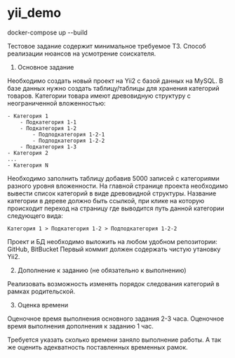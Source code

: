 # yii_demo

docker-compose up --build

Тестовое задание содержит минимальное требуемое ТЗ. Способ реализации нюансов
на усмотрение соискателя.

1. Основное задание

Необходимо создать новый проект на Yii2 с базой данных на MySQL.
В базе данных нужно создать таблицу/таблицы для хранения категорий товаров.
Категории товара имеют древовидную структуру с неограниченной вложенностью:

    - Категория 1
        - Подкатегория 1-1
        - Подкатегория 1-2
            - Подподкатегория 1-2-1
            - Подподкатегория 1-2-2
        - Подкатегория 1-3
    - Категория 2
    ...
    - Категория N

Необходимо заполнить таблицу добавив 5000 записей с категориями разного уровня
вложенности.
На главной странице проекта необходимо вывести список категорий в виде
древовидной структуры.
Название категории в дереве должно быть ссылкой, при клике на которую происходит
переход на страницу где выводится путь данной категории следующего вида:

    Категория 1 > Подкатегория 1-2 > Подподкатегория 1-2-2

Проект и БД необходимо выложить на любом удобном репозитории: GitHub, BitBucket
Первый коммит должен содержать чистую утановку Yii2.

2. Дополнение к заданию (не обязательно к выполнению)

Реализовать возможность изменять порядок следования категорий в рамках
родительской.

3. Оценка времени

Оценочное время выполнения основного задания 2-3 часа.
Оценочное время выполнения дополнения к заданию 1 час.

Требуется указать сколько времени заняло выполнение работы.
А так же оценить адекватность поставленных временных рамок.